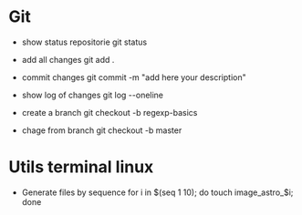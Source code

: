 # Git 

- show status repositorie
git status

- add all changes 
git add . 

- commit changes 
git commit -m "add here your description"

- show log of changes 
git log --oneline

- create a branch 
git checkout -b regexp-basics

- chage from branch
git checkout -b master

# Utils terminal linux

- Generate files by sequence
for i in $(seq 1 10); do touch image_astro_$i; done

  
